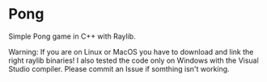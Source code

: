 # Pong
Simple Pong game in C++ with Raylib.

Warning:
If you are on Linux or MacOS you have to download and link the right raylib binaries!
I also tested the code only on Windows with the Visual Studio compiler.
Please commit an Issue if somthing isn't working.
